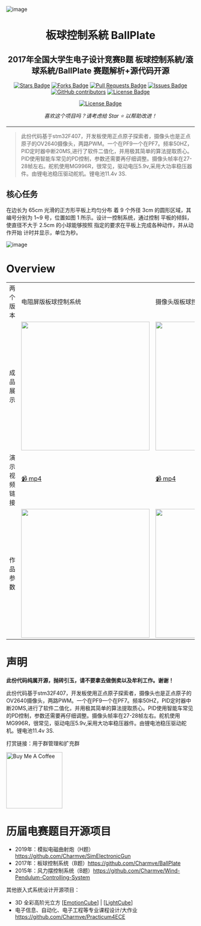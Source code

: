 ![image](https://user-images.githubusercontent.com/29084184/193403886-5f05893c-74b2-404d-805e-b008ae43595b.png)

<h1 align="center">板球控制系統 BallPlate</h1>
<h2 align="center">2017年全国大学生电子设计竞赛B题 板球控制系統/滾球系統/BallPlate 赛题解析+源代码开源</h2>
<div align="center">

<a href="https://github.com/Charmve/BallPlate/stargazers"><img src="https://img.shields.io/github/stars/Charmve/BallPlate" alt="Stars Badge"/></a>
<a href="https://github.com/Charmve/BallPlate/network/members"><img src="https://img.shields.io/github/forks/Charmve/BallPlate" alt="Forks Badge"/></a>
<a href="https://github.com/Charmve/BallPlate/pulls"><img src="https://img.shields.io/github/issues-pr/Charmve/BallPlate" alt="Pull Requests Badge"/></a>
<a href="https://github.com/Charmve/BallPlate/issues"><img src="https://img.shields.io/github/issues/Charmve/BallPlate" alt="Issues Badge"/></a>
<a href="https://github.com/Charmve/BallPlate/graphs/contributors"><img alt="GitHub contributors" src="https://img.shields.io/github/contributors/Charmve/BallPlate?color=2b9348"></a>
<a href="https://github.com/Charmve/BallPlate/blob/master/LICENSE"><img src="https://img.shields.io/github/license/Charmve/BallPlate?color=2b9348" alt="License Badge"/></a>

<!--- ![](https://img.shields.io/badge/-%E8%B4%A2%E5%AF%8C%E8%87%AA%E7%94%B1-red)  --->
<a href="https://github.com/sponsors/Charmve"><img src="https://img.shields.io/badge/sponsor-30363D?style=for-the-badge&logo=GitHub-Sponsors&logoColor=#white" alt="License Badge"/></a>


<i>喜欢这个项目吗？请考虑给 Star ⭐️ 以帮助改进！</i>

</div>

----

> 此份代码基于stm32F407，开发板使用正点原子探索者，摄像头也是正点原子的OV2640摄像头，两路PWM。一个在PF9一个在PF7。频率50HZ，PID定时器中断20MS,进行了软件二值化，并用极其简单的算法提取质心。PID使用智能车常见的PD控制，参数还需要再仔细调整。摄像头帧率在27-28帧左右。舵机使用MG996R，很常见，驱动电压5.9v,采用大功率稳压器件。由锂电池稳压驱动舵机。锂电池11.4v 3S. 

## 核心任务

在边长为 65cm 光滑的正方形平板上均匀分布 着 9 个外径 3cm 的圆形区域，其编号分别为 1~9 号，位置如图 1 所示。设计一控制系统，通过控制 平板的倾斜，使直径不大于 2.5cm 的小球能够按照 指定的要求在平板上完成各种动作，并从动作开始 计时并显示，单位为秒。

![image](https://user-images.githubusercontent.com/29084184/193403930-e80f00b3-179f-4373-940c-1a745eaed47d.png)


# Overview

<table>
<tbody>
  <tr>
    <td>
      两个版本
    </td>
    <td>
      电阻屏版板球控制系统
    </td>
    <td>
      摄像头版板球控制系统
    </td>
  </tr>
  <tr>
    <td>
      成品展示
    </td>
    <td>
      <img src="https://user-images.githubusercontent.com/29084184/193402921-98679929-0995-46e7-80cb-f9826b0f1a7d.png" width="343"></img>
    </td>
    <td>
      <img src="https://user-images.githubusercontent.com/29084184/193403692-1cf53f38-1fd3-490b-b683-da388e7109c0.png" width="343"></img>
    </td>
  </tr>
  <tr>
    <td>
      演示视频链接
    </td>
    <td>
      <a href="https://tbm-auth.alicdn.com/e99361edd833010b/7HYn3NCygCNo85lnY2r/9JFMNxFTDipkILJFOG3_263176200462_hd_hq.mp4?auth_key=1664619498-0-0-b45ee0804955938d5325e6775070cce5&t=212c147016646167985924857ea681&b=video_plus&p=cloudvideo_http_seller_sucai_vod_publish" target="_blank"> 📹 mp4 </a>
    </td>
    <td>
      <a href="https://tbm-auth.alicdn.com/e99361edd833010b/7HYn3NCygCNo85lnY2r/4qZ7j7nqCNLWa4LhUfm_271671256315_hd_hq.mp4?auth_key=1664619524-0-0-45e8c25f226a35dd72b821c1119b2858&t=212c147016646168242006660ea681&b=video_plus&p=cloudvideo_http_seller_sucai_vod_publish" target="_blank"> 📹 mp4 </a>
    </td>
  </tr>
  <tr>
    <td>
      作品参数
    </td>
    <td>
        <img src="https://user-images.githubusercontent.com/29084184/193403434-f8e985dd-0df7-40a9-8085-c6de351fc3db.png" width="343" ></img>
    </td>
    <td>
        <img src="https://user-images.githubusercontent.com/29084184/193403704-c7fc1a01-c742-4419-bff3-361bcc89688a.png" width="343" ></img>
    </td>
  </tr>
</tbody>
</table>


# 声明
<b>此份代码纯属开源，抛砖引玉，请不要拿去做倒卖以及牟利工作。谢谢！</b>

此份代码基于stm32F407，开发板使用正点原子探索者，摄像头也是正点原子的OV2640摄像头，两路PWM。一个在PF9一个在PF7。频率50HZ，PID定时器中断20MS,进行了软件二值化，并用极其简单的算法提取质心。PID使用智能车常见的PD控制，参数还需要再仔细调整。摄像头帧率在27-28帧左右。舵机使用MG996R，很常见，驱动电压5.9v,采用大功率稳压器件。由锂电池稳压驱动舵机。锂电池11.4v 3S. 

打赏链接：用于群管理和扩充群

<!--START_SECTION:sponsors-->
<a href="https://charmve.github.io/sponsor.html" target="_blank"><img src="https://cdn.buymeacoffee.com/buttons/v2/default-red.png" alt="Buy Me A Coffee" width="150" ></a>
<!--
<p align="center">
  <a href="https://cdn.jsdelivr.net/gh/YunYouJun/sponsors/public/sponsors.svg">
    <img src='https://cdn.jsdelivr.net/gh/YunYouJun/sponsors/public/sponsors.svg'/>
  </a>
</p>
<!--END_SECTION:sponsors-->

# 历届电赛题目开源项目

- 2019年：模拟电磁曲射炮（H题）https://github.com/Charmve/SimElectronicGun
- 2017年：板球控制系统（B题）https://github.com/Charmve/BallPlate
- 2015年：风力摆控制系统（B题）https://github.com/Charmve/Wind-Pendulum-Controlling-System

其他嵌入式系统设计开源项目：

- 3D 全彩高阶光立方 [[EmotionCube](https://github.com/Charmve/EmotionCube)] | [[LightCube](https://github.com/Charmve/LightCube)]
- 电子信息、自动化、电子工程等专业课程设计/大作业 https://github.com/Charmve/Practicum4ECE

